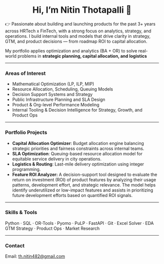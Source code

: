 <h1 align="center">Hi, I’m Nitin Thotapalli 👋</h1>

👉 Passionate about building and launching products for the past 3+ years across HRTech x FinTech, with a strong focus on analytics, strategy, and operations. I build internal tools and models that drive clarity in strategy, GTM, and product decisions — from roadmap ROI to capital allocation.

My portfolio applies optimization and analytics (BA + OR) to solve real-world problems in **strategic planning, capital allocation, and logistics**


---

### Areas of Interest
- Mathematical Optimization (LP, ILP, MIP)
- Resource Allocation, Scheduling, Queuing Models
- Decision Support Systems and Strategy
- Public Infrastructure Planning and SLA Design
- Product & Org-level Performance Modeling
- Internal Tooling & Decision Intelligence for Strategy, Growth, and Product Ops

---

### Portfolio Projects
- **Capital Allocation Optimizer**: Budget allocation engine balancing strategic priorities and fairness constraints across internal teams.
- **SLA Optimization**: Queuing-based resource allocation model for equitable service delivery in city operations.
- **Logistics & Routing**: Last-mile delivery optimization using integer programming.
- **Feature ROI Analyzer:**
  A decision-support tool designed to evaluate the return on investment (ROI) of product features by analyzing their usage patterns, development effort, and strategic relevance. The model helps identify underutilized or low-impact features and assists in prioritizing future development efforts based on quantified ROI signals.
---

### Skills & Tools
Python · SQL · OR-Tools · Pyomo · PuLP · FastAPI · Git · Excel Solver · EDA  
GTM Strategy · Product Ops · Market Research

---

### Contact
Email: th.nitin482@gmail.com

